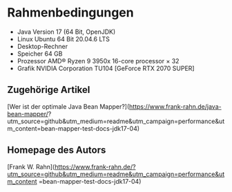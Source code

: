# Rahmenbedingungen

* Java Version 17 (64 Bit, OpenJDK)
* Linux Ubuntu 64 Bit 20.04.6 LTS
* Desktop-Rechner
* Speicher 64 GB
* Prozessor AMD® Ryzen 9 3950x 16-core processor × 32
* Grafik NVIDIA Corporation TU104 [GeForce RTX 2070 SUPER]

## Zugehörige Artikel

[Wer ist der optimale Java Bean Mapper?](https://www.frank-rahn.de/java-bean-mapper/? utm_source=github&utm_medium=readme&utm_campaign=performance&utm_content=bean-mapper-test-docs-jdk17-04)

## Homepage des Autors

[Frank W. Rahn](https://www.frank-rahn.de/?utm_source=github&utm_medium=readme&utm_campaign=performance&utm_content =bean-mapper-test-docs-jdk17-04)
